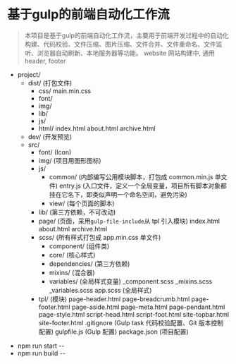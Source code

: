 基于gulp的前端自动化工作流
=========================
> 本项目是基于gulp的前端自动化工作流，主要用于前端开发过程中的自动化构建、代码校验、文件压缩、图片压缩、文件合并、文件重命名、文件监听、浏览器自动刷新、本地服务器等功能。
> website 网站构建中, 通用header, footer

- project/
  - dist/               (打包文件)
    - css/
        main.min.css
    + font/
    + img/
    + lib/
    + js/
    + html/
        index.html
        about.html
        archive.html
  + dev/                (开发预览)
  - src/
    + font/             (Icon)
    + img/              (项目用图形图标)
    - js/
      + common/         (内部编写公用模块脚本，打包成 common.min.js 单文件)
          entry.js      (入口文件，定义一个全局变量，项目所有脚本对象都挂在它名下，即类似声明一个命名空间，避免污染)
      + view/           (每个页面的脚本)
    + lib/              (第三方依赖，不可改动)
    - page/             (页面，采用`gulp-file-include`从 tpl 引入模块)
        index.html
        about.html
        archive.html
    - scss/             (所有样式打包成 app.min.css 单文件)
      + component/      (组件类)
      + core/           (核心样式)
      + dependencies/   (第三方依赖)
      + mixins/         (混合器)
      + variables/      (全局样式变量)
        _component.scss
        _mixins.scss
        _variables.scss
        app.scss        (全局样式)
    - tpl/              (模块)
        page-header.html
        page-breadcrumb.html
        page-footer.html
        page-aside.html
        page-meta.html
        page-pendant.html
        page-style.html
        script-head.html
        script-foot.html
        site-topbar.html
        site-footer.html
  .gitignore            (Gulp task 代码校验配置、Git 版本控制配置)
  gulpfile.js           (Gulp 配置)
  package.json          (项目配置)


* npm run start -- 
* npm run build -- 


